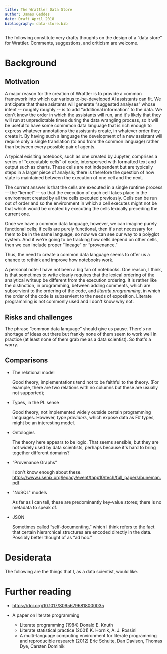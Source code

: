 ```yaml
---
title: The Wrattler Data Store
author: James Geddes
date: Draft April 2018
bibliography: data-store.bib
...
```



The following constitute very drafty thoughts on the design of a “data store”
for Wrattler. Comments, suggestions, and criticism are welcome.


# Background

## Motivation

A major reason for the creation of Wrattler is to provide a common framework
into which our various to-be-developed AI assistants can fit. We anticipate that
these asistants will generate “suggested analyses” whose intent -- roughly
roughly -- is to add “additional information” to the data. We don't know the
order in which the assistants will run, and it's likely that they will run at
unpredictable times during the data wrangling process, so it will be useful to
have some commmon data language that is rich enough to express whatever
annotations the assistants create, in whatever order they create it. By having
such a language the development of a new assistant will require only a single
translation (to and from the common language) rather than between every possible
pair of agents.

A typical exisiting notebook, such as one created by Jupyter, comprises a series
of “executable cells” of code, interspersed with formatted text and output such
as charts. These cells are not independent but are typically steps in a larger
piece of analysis; there is therefore the question of how state is maintained
between the execution of one cell and the next.

The current answer is that the cells are executed in a single runtime process --
the “kernel” -- so that the execution of each cell takes place in the
environment created by all the cells executed previously. Cells can be run out
of order and so the environment in which a cell executes might not be that which
would be created by executing the cells lexically preceding the current one.

Once we have a common data language, however, we can imagine purely functional
cells; if cells are purely functional, then it's not necessary for them to be in
the same language, so now we can see our way to a polyglot system. And if we're
going to be tracking how cells depend on other cells, then we can include proper
“lineage” or “provenance.”

Thus, the need to create a common data language seems to offer us a chance to
rethink and improve how notebooks work.

A personal note: I have not been a big fan of notebooks. One reason, I think, is
that sometimes to write clearly requires that the lexical ordering of the
analytical writeup be different from the execution ordering. It is rather like
the distinction, in programming, between adding comments, which are subservient
to the ordering of the code, and *literate programming*, in which the order of
the code is subservient to the needs of exposition. Literate programming is not
commonly used and I don't know why not.


## Risks and challenges

The phrase “common data language” should give us pause. There's no shortage of
ideas out there but frankly none of them seem to work well in practice (at least
none of them grab me as a data scientist). So that's a worry.


## Comparisons

- The relational model 

  Good theory; implementations tend not to be faithful to the theory. (For
  example, there are two relations with no columns but these are usually not
  supported);

- Types, in the PL sense

  Good theory; not implemented widely outside certain programming
  languages. However, *type providers*, which expose data as F# types, might be
  an interesting model.
  
- Ontologies

  The theory here appears to be logic. That seems sensible, but they are not
  widely used by data scientists, perhaps because it's hard to bring together
  different domains?

- “Provenance Graphs”

  I don't know enough about
  these. https://www.usenix.org/legacy/event/tapp10/tech/full_papers/buneman.pdf
  

- "NoSQL" models

  As far as I can tell, these are predominantly key-value stores; there is no
  metadata to speak of.
  
- JSON

  Sometimes called “self-documenting,” which I think refers to the fact that
  certain hierarchical structures are encoded directly in the data. Possibly
  better thought of as “ad hoc.”


# Desiderata

The following are the things that I, as a data scientist, would like.







# Further reading



-  https://doi.org/10.1017/S0956796818000035

- A paper on literate programming

    * Literate programming (1984) Donald E. Knuth
    * Literate statistical practice (2001) K. Hornik, A. J. Rossini
    * A multi-language computing environment for literate programming and
      reproducible research (2012) Eric Schulte, Dan Davison, Thomas Dye,
      Carsten Dominik
